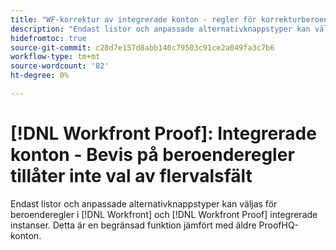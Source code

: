 ```yaml
---
title: "WF-korrektur av integrerade konton - regler för korrekturberoende tillåter inte val av flervalsfält"
description: "Endast listor och anpassade alternativknappstyper kan väljas för beroenderegler i [!DNL Workfront] och [!DNL Workfront Proof] integrerade instanser. Detta är en begränsad funktion jämfört med äldre ProofHQ-konton."
hidefromtoc: true
source-git-commit: c28d7e157d8abb140c79503c91ce2a049fa3c7b6
workflow-type: tm+mt
source-wordcount: '82'
ht-degree: 0%

---
```



# [!DNL Workfront Proof]: Integrerade konton - Bevis på beroenderegler tillåter inte val av flervalsfält

Endast listor och anpassade alternativknappstyper kan väljas för beroenderegler i [!DNL Workfront] och [!DNL Workfront Proof] integrerade instanser. Detta är en begränsad funktion jämfört med äldre ProofHQ-konton.
